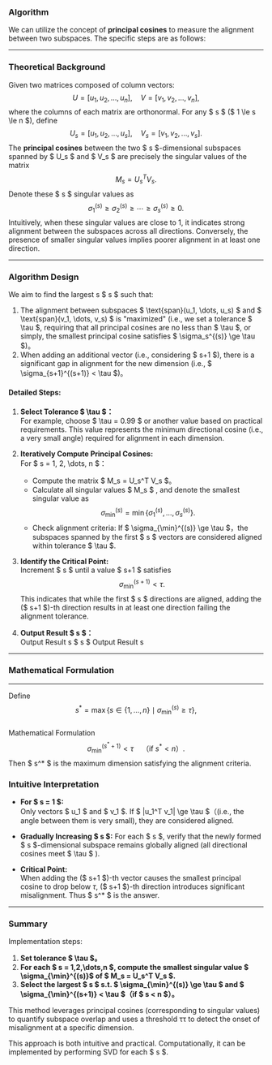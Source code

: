 ### Algorithm

We can utilize the concept of **principal cosines** to measure the alignment between two subspaces. The specific steps are as follows:

---

### Theoretical Background

Given two matrices composed of column vectors:  
$$
U = [u_1, u_2, \dots, u_n],\quad V = [v_1, v_2, \dots, v_n],
$$
where the columns of each matrix are orthonormal. For any $ s $ ($ 1 \le s \le n $), define  
$$
U_s = [u_1, u_2, \dots, u_s],\quad V_s = [v_1, v_2, \dots, v_s].
$$
The **principal cosines** between the two $ s $-dimensional subspaces spanned by $ U_s $ and $ V_s $ are precisely the singular values of the matrix  
$$
M_s = U_s^T V_s.
$$
Denote these $ s $ singular values as  
$$
\sigma_1^{(s)} \ge \sigma_2^{(s)} \ge \cdots \ge \sigma_s^{(s)} \ge 0.
$$
Intuitively, when these singular values are close to 1, it indicates strong alignment between the subspaces across all directions. Conversely, the presence of smaller singular values implies poorer alignment in at least one direction.

---

### Algorithm Design

We aim to find the largest s $ s $ such that:

1. The alignment between subspaces $ \text{span}(u_1, \dots, u_s) $ and $ \text{span}(v_1, \dots, v_s) $ is "maximized" (i.e., we set a tolerance $ \tau $, requiring that all principal cosines are no less than $ \tau $, or simply, the smallest principal cosine satisfies $ \sigma_s^{(s)} \ge \tau $)。
2. When adding an additional vector (i.e., considering $ s+1 $), there is a significant gap in alignment for the new dimension (i.e., $ \sigma_{s+1}^{(s+1)} < \tau $)。

#### Detailed Steps:

1. **Select Tolerance $ \tau $：**  
   For example, choose $ \tau = 0.99 $ or another value based on practical requirements. This value represents the minimum directional cosine (i.e., a very small angle) required for alignment in each dimension.

2. **Iteratively Compute Principal Cosines:**  
   For $ s = 1, 2, \dots, n $：
   - Compute the matrix $ M_s = U_s^T V_s $。
   - Calculate all singular values $ M_s $ , and denote the smallest singular value as
   $$
   \sigma_{\min}^{(s)} = \min \{ \sigma_1^{(s)}, \dots, \sigma_s^{(s)} \}.
   $$
   - Check alignment criteria: 
     If $ \sigma_{\min}^{(s)} \ge \tau $，the subspaces spanned by the first $ s $ vectors are considered aligned within tolerance  $ \tau $.

3. **Identify the Critical Point:**  
   Increment $ s $ until a value $ s+1 $ satisfies 
   $$
   \sigma_{\min}^{(s+1)} < \tau.
   $$
   This indicates that while the first $ s $ directions are aligned, adding the ($ s+1 $)-th direction results in at least one direction failing the alignment tolerance.

4. **Output Result $ s $：**  
   Output Result s $ s $ Output Result s

---

### Mathematical Formulation

---

Define  
$$
s^* = \max \{ s \in \{1,\dots,n\} \mid \sigma_{\min}^{(s)} \ge \tau \},
$$  
Mathematical Formulation
$$
\sigma_{\min}^{(s^*+1)} < \tau \quad \text{（if } s^* < n \text{）}.
$$ 
Then $ s^* $ is the maximum dimension satisfying the alignment criteria.

### Intuitive Interpretation

- **For $ s = 1 $:**  
  Only vectors  $ u_1 $ and $ v_1 $. If $ |u_1^T v_1| \ge \tau $（(i.e., the angle between them is very small), they are considered aligned.

- **Gradually Increasing $ s $:**
  For each $ s $, verify that the newly formed $ s $-dimensional subspace remains globally aligned (all directional cosines meet $ \tau $ ).

- **Critical Point:**  
  When adding the ($ s+1 $)-th vector causes the smallest principal cosine to drop below $\tau$, ($ s+1 $)-th direction introduces significant misalignment. Thus $ s^* $ is the answer.

---

### Summary
Implementation steps:  
1. **Set tolerance $ \tau $。**  
2. **For each $ s = 1,2,\dots,n $, compute the smallest singular value $ \sigma_{\min}^{(s)}$ of $ M_s = U_s^T V_s $.**  
3. **Select the largest $ s $ s.t. $ \sigma_{\min}^{(s)} \ge \tau $ and $ \sigma_{\min}^{(s+1)} < \tau $（if $ s < n $）。**

This method leverages principal cosines (corresponding to singular values) to quantify subspace overlap and uses a threshold ττ to detect the onset of misalignment at a specific dimension.

This approach is both intuitive and practical. Computationally, it can be implemented by performing SVD for each $ s $.


